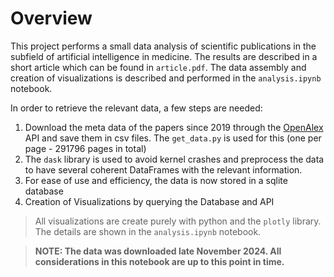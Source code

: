 # Overview

This project performs a small data analysis of scientific publications in the subfield of artificial intelligence in medicine. The results are described in a short article which can be found in `article.pdf`. The data assembly and creation of visualizations is described and performed in the `analysis.ipynb` notebook. 

In order to retrieve the relevant data, a few steps are needed:
1. Download the meta data of the papers since 2019 through the [OpenAlex](https://docs.openalex.org/how-to-use-the-api/api-overview) API and save them in csv files. The `get_data.py` is used for this (one per page - 291796 pages in total)
2. The `dask` library is used to avoid kernel crashes and preprocess the data to have several coherent DataFrames with the relevant information.
3. For ease of use and efficiency, the data is now stored in a sqlite database
4. Creation of Visualizations by querying the Database and API

> All visualizations are create purely with python and the `plotly` library.  The details are shown in the `analysis.ipynb` notebook. 

> **NOTE: The data was downloaded late November 2024. All considerations in this notebook are up to this point in time.**